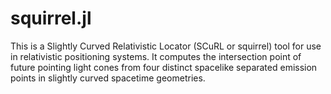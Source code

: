# squirrel.jl
This is a Slightly Curved Relativistic Locator (SCuRL or squirrel) tool for use in relativistic positioning systems. It computes the intersection point of future pointing light cones from four distinct spacelike separated emission points in slightly curved spacetime geometries.
